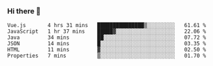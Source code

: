 ### Hi there 👋

<!--START_SECTION:waka-->

```text
Vue.js       4 hrs 31 mins   ███████████████▒░░░░░░░░░   61.61 %
JavaScript   1 hr 37 mins    █████▓░░░░░░░░░░░░░░░░░░░   22.06 %
Java         34 mins         ██░░░░░░░░░░░░░░░░░░░░░░░   07.72 %
JSON         14 mins         █░░░░░░░░░░░░░░░░░░░░░░░░   03.35 %
HTML         11 mins         ▓░░░░░░░░░░░░░░░░░░░░░░░░   02.50 %
Properties   7 mins          ▒░░░░░░░░░░░░░░░░░░░░░░░░   01.70 %
```

<!--END_SECTION:waka-->

<!--
**Jonas-VanHaeken/Jonas-VanHaeken** is a ✨ _special_ ✨ repository because its `README.md` (this file) appears on your GitHub profile.

Here are some ideas to get you started:

- 🔭 I’m currently working on ...
- 🌱 I’m currently learning ...
- 👯 I’m looking to collaborate on ...
- 🤔 I’m looking for help with ...
- 💬 Ask me about ...
- 📫 How to reach me: ...
- 😄 Pronouns: ...
- ⚡ Fun fact: ...
-->

